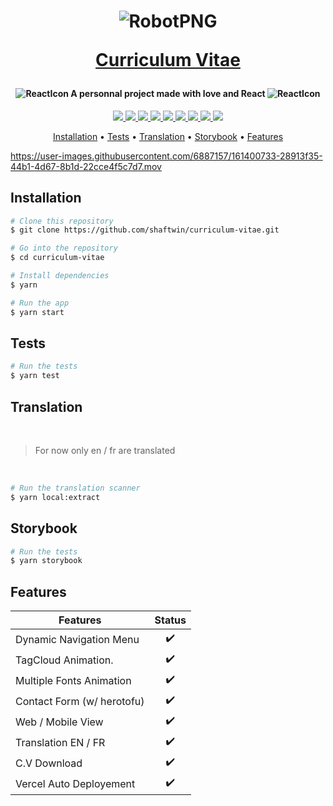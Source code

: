 <h1 align="center">
  
  ![RobotPNG](https://user-images.githubusercontent.com/6887157/161399438-5415470d-8191-4822-b2fa-f6cd281d98c6.png)
  
  <a href="http://curriculum-vitae-shaftwin.vercel.app/">Curriculum Vitae</a>
</h1>

<h4 align="center">
  
 ![ReactIcon](https://user-images.githubusercontent.com/6887157/161400100-9786e051-1d7e-4f95-bca7-e5ff295c3b13.svg) A personnal project made with love and React ![ReactIcon](https://user-images.githubusercontent.com/6887157/161400100-9786e051-1d7e-4f95-bca7-e5ff295c3b13.svg)
</h4>

<p align="center">

  <a href="https://reactjs.org/">
      <img src="https://img.shields.io/badge/Framework-React-blue?logo=data:image/svg+xml;base64,PHN2ZyB4bWxucz0iaHR0cDovL3d3dy53My5vcmcvMjAwMC9zdmciIHZpZXdCb3g9Ii0xMS41IC0xMC4yMzE3NCAyMyAyMC40NjM0OCI+CiAgPHRpdGxlPlJlYWN0IExvZ288L3RpdGxlPgogIDxjaXJjbGUgY3g9IjAiIGN5PSIwIiByPSIyLjA1IiBmaWxsPSIjNjFkYWZiIi8+CiAgPGcgc3Ryb2tlPSIjNjFkYWZiIiBzdHJva2Utd2lkdGg9IjEiIGZpbGw9Im5vbmUiPgogICAgPGVsbGlwc2Ugcng9IjExIiByeT0iNC4yIi8+CiAgICA8ZWxsaXBzZSByeD0iMTEiIHJ5PSI0LjIiIHRyYW5zZm9ybT0icm90YXRlKDYwKSIvPgogICAgPGVsbGlwc2Ugcng9IjExIiByeT0iNC4yIiB0cmFuc2Zvcm09InJvdGF0ZSgxMjApIi8+CiAgPC9nPgo8L3N2Zz4K">
  </a>
  <a href="https://webpack.js.org/">
      <img src="https://img.shields.io/badge/bundler-webpack-lightblue">
  </a>
  <a href="https://babeljs.io/">
      <img src="https://img.shields.io/badge/compiler-babel-yellow">
  </a>
  <a href="https://jestjs.io/">
      <img src="https://img.shields.io/badge/test-jest-brightgreen">
  </a>
  <a href="https://testing-library.com/docs/react-testing-library/intro/">
      <img src="https://img.shields.io/badge/test-react testing library-brightgreen">
  </a>
  <a href="https://cucumber.io/">
      <img src="https://img.shields.io/badge/test-cucumber-brightgreen">
  </a>
  <a href="https://emotion.sh/docs/introduction">
      <img src="https://img.shields.io/badge/style-emotion-orange">
  </a>
  <a href="https://www.i18next.com/">
      <img src="https://img.shields.io/badge/Translation-i18n-purple">
  </a>
  <a href="https://storybook.js.org/">
      <img src="https://img.shields.io/badge/doc-storybook-pink">
  </a>

</p>

<p align="center">
  <a href="#installation">Installation</a> • <a href="#tests">Tests</a> • <a href="#translation">Translation</a> • <a href="#storybook">Storybook</a> • <a href="#features">Features</a>
</p>

https://user-images.githubusercontent.com/6887157/161400733-28913f35-44b1-4d67-8b1d-22cce4f5c7d7.mov

## Installation

```zsh
# Clone this repository
$ git clone https://github.com/shaftwin/curriculum-vitae.git

# Go into the repository
$ cd curriculum-vitae

# Install dependencies
$ yarn

# Run the app
$ yarn start
```

## Tests

```zsh
# Run the tests
$ yarn test
```

## Translation
<br>

> For now only en / fr are translated
<br>

```zsh
# Run the translation scanner
$ yarn local:extract
```

## Storybook

```zsh
# Run the tests
$ yarn storybook
```

## Features

| Features                     | Status    |
|------------------------------|:---------:|
| Dynamic Navigation Menu      | ✔️         |
| TagCloud Animation.          | ✔️         |
| Multiple Fonts Animation     | ✔️         |
| Contact Form (w/ herotofu)   | ✔️         |
| Web / Mobile View            | ✔️         |
| Translation EN / FR          | ✔️         |
| C.V Download                 | ✔️         |
| Vercel Auto Deployement      | ✔️         |

